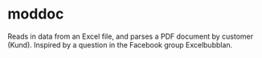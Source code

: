 # moddoc

Reads in data from an Excel file, and parses a PDF document by customer (Kund). Inspired by a question in the Facebook group Excelbubblan. 